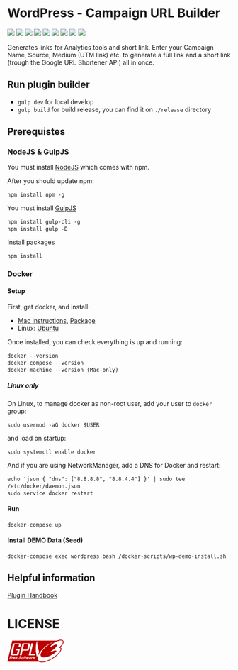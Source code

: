 # WordPress - Campaign URL Builder
[![](https://img.shields.io/badge/release-1.6.0-green.svg)](https://github.com/reatlat/wp-campaign-url-builder/releases/tag/v1.6.0)
[![](https://img.shields.io/badge/npm-6.4.2-red.svg?logo=npm)](https://nodejs.org/en/)
[![](https://img.shields.io/badge/Gulp-%5E3.9.1-DA4648.svg?logo=gulp)](https://gulpjs.com/)
[![](https://img.shields.io/badge/Sass-ready-ff69b4.svg?logo=sass)](https://sass-lang.com/)
[![](https://img.shields.io/badge/Docker-ready-blue.svg?logo=docker)](https://hub.docker.com/_/wordpress/)
[![](https://img.shields.io/badge/PHP_5.6-ready-777BB4.svg?logo=php)](https://php.net/)
[![](https://img.shields.io/badge/PHP_7.2-ready-777BB4.svg?logo=php)](https://php.net/)
[![](https://img.shields.io/badge/PHP_7.3-ready-777BB4.svg?logo=php)](https://php.net/)
[![](https://img.shields.io/badge/WordPress-5.0.0-blue.svg?logo=wordpress)](https://wordpress.org/)

Generates links for Analytics tools and short link.
Enter your Campaign Name, Source, Medium (UTM link) etc.
to generate a full link and a short link (trough the Google
URL Shortener API) all in once.

## Run plugin builder
- `gulp dev` for local develop
- `gulp build` for build release, you can find it on `./release` directory

## Prerequistes

### NodeJS & GulpJS
You must install [NodeJS](https://nodejs.org/en/download/current/) which comes with npm. 

After you should update npm:
```
npm install npm -g
```
You must install [GulpJS](http://gulpjs.com/)
```
npm install gulp-cli -g
npm install gulp -D
```
Install packages
```
npm install
```

### Docker

#### Setup
First, get docker, and install:
* [Mac instructions](https://docs.docker.com/docker-for-mac/), [Package](https://download.docker.com/mac/stable/Docker.dmg)
* Linux: [Ubuntu](https://docs.docker.com/engine/installation/linux/ubuntu/)

Once installed, you can check everything is up and running:
```
docker --version
docker-compose --version
docker-machine --version (Mac-only)
```
##### Linux only
On Linux, to manage docker as non-root user, add your user to ```docker``` group:
```
sudo usermod -aG docker $USER
```
and load on startup:
```
sudo systemctl enable docker
```
And if you are using NetworkManager, add a DNS for Docker and restart:
```
echo 'json { "dns": ["8.8.8.8", "8.8.4.4"] }' | sudo tee /etc/docker/daemon.json
sudo service docker restart
```

#### Run
```
docker-compose up
```

#### Install DEMO Data (Seed)
```
docker-compose exec wordpress bash /docker-scripts/wp-demo-install.sh
```

## Helpful information
[Plugin Handbook](https://developer.wordpress.org/plugins/wordpress-org/how-to-use-subversion/)

# LICENSE
[![GNU GPL v3.0](./includes/gplv3-127x51.png)](./LICENSE)
